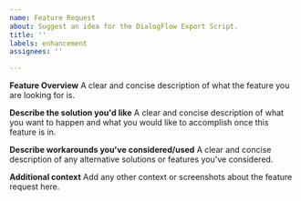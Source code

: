 ```yaml
---
name: Feature Request
about: Suggest an idea for the DialogFlow Export Script.
title: ''
labels: enhancement
assignees: ''

---
```


**Feature Overview**
A clear and concise description of what the feature you are looking for is.

**Describe the solution you'd like**
A clear and concise description of what you want to happen and what you would like to accomplish once this feature is in.

**Describe workarounds you've considered/used**
A clear and concise description of any alternative solutions or features you've considered.

**Additional context**
Add any other context or screenshots about the feature request here.
